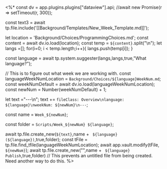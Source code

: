 

<%*
const dv = app.plugins.plugins["dataview"].api;
//await new Promise(r => setTimeout(r, 300));


const text3 = await tp.file.include('[[Background/Templates/New_Week_Template.md]]');

let location = 'Background/Choices/ProgrammingChoices.md';
const content = await dv.io.load(location);
const temp = `${content}`.split("\n");
let langs =[];
for(i=0; i < temp.length;i++){
	langs.push(temp[i]);
}

const language = await tp.system.suggester(langs,langs,true,"What language?");

// This is to figure out what week we are working with.
const languageWeekNumLocation = `Background/Choices/${language}WeekNum.md`;
const weekNumDefault = await dv.io.load(languageWeekNumLocation);
const newNum = Number(weekNumDefault) + 1;

let text ="---\n";
text += `fileClass: Overview\nlanguage: ${language}\nweekNum: ${newNum}\n---`;


const name = `Week_${newNum}`;

const folder = `Scripts/Week_${newNum} ${language}`;

await tp.file.create_new(`${text}`,name + ` ${language}(${language})`,true,folder);
const tFile = tp.file.find_tfile(languageWeekNumLocation);
await app.vault.modify(tFile, `${newNum}`);
await tp.file.create_new("",name + ` ${language} Publish`,true,folder)
// This prevents an untitled file from being created. Need another way to do this.
%>
